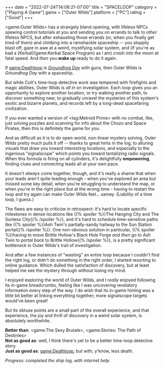 +++
date = "2022-07-24T14:06:21-07:00"
title = "SPACELOOP"
category = ["Playing A Game"]
game = ["Outer Wilds"]
platform = ["PC"]
rating = ["Good"]
+++

<game:Outer Wilds> has a strangely bland opening, with lifeless NPCs spewing control tutorials at you and sending you on errands to talk to <i>other</i> lifeless NPCS, but after exhausting those errands (or, when you finally get tired of them) and climbing into a ramshackle spaceship -- you sloppily blast off, gaze in awe at a weird, mystifying solar system, and (if you're as bad a [Kerbal](game:Kerbal Space Program) as I am) <i>crash into the moon</i> at fatal speed.  And <i>then</i> you <b>wake up</b> ready to do it again.

If <game:Deathloop> is <i><a href="https://www.imdb.com/title/tt0107048/">Groundhog Day</a></i> with guns, then Outer Wilds is <i>Groundhog Day</i> with a spaceship.

But while Colt's time-loop detective work was tempered with firefights and magic abilities, Outer Wilds is <i>all in</i> on investigation.  Each loop gives you an opportunity to explore another location, or try walking another path, to discover something new; to gradually unravel the mysteries of this system's exotic and bizarre planets, and records left by a long-dead spacefaring civilization.

If you ever wanted a version of <tag:Metroid Prime> with no combat, like, just solving puzzles and scanning for info about the Chozo and Space Pirates, then this is definitely the game for you.

And as difficult as it is to do open-world, non-linear mystery solving, Outer Wilds pretty much pulls it off -- thanks to great hints in the log, to alluring visuals that draw you toward interesting locations, and especially to the ingenious "signalscope" which points you toward tantalizing radio signals.  When this formula is firing on all cylinders, it's delightfully <b>empowering</b>, finding clues and connecting leads all at your own pace.

It doesn't <i>always</i> come together, though, and it's really a shame that when your leads aren't quite leading enough - when you've explored an area but missed some key detail, when you're struggling to understand the map, or when you're in the right place but at the wrong time - having to restart the loop and try again can make Outer Wilds feel... samey.  (Liability of a time loop, I guess.)

The flaws are easy to criticize in retrospect: it's hard to locate specific milestones in dense locations like {{% spoiler %}}The Hanging City and The Sunless City{{% /spoiler %}}, and it's hard to schedule time-sensitive paths like {{% spoiler %}}Ash Twin's partially-sandy hallway to the Sun Station portal{{% /spoiler %}}.  One non-obvious solution in particular, {{% spoiler %}}having to move Brittle Hollow's Black Hole Forge <i>and then</i> go to Ash Twin to portal <i>back</i> to Brittle Hollow{{% /spoiler %}}, is a pretty significant bottleneck in Outer Wilds's trail of investigation.

And after a few instances of "wasting" an entire loop because I couldn't find the right log, or didn't do something in the right order, I started resorting to online guidance.  Which dulled the satisfaction of discovery, but at least helped me see the mystery through without losing my mind.

I enjoyed exploring the world of Outer Wilds, and I <i>really</i> enjoyed following its in-game breadcrumbs, feeling like I was uncovering revelatory information every step of the way.  I do wish that its in-game hinting was a little bit better at linking everything together; more signalscope targets would've been great!

But its obtuse points are a small part of the overall experience, and that experience, the joy and thrill of discovery in a weird solar system, is absolutely worthwhile.

<b>Better than</b>: <game:The Sexy Brutale>, <game:Stories: The Path of Destinies>  
<b>Not as good as</b>: well, I think there's yet to be a better time-loop detective story.  
<b>Just as good as</b>: <game:Deathloop>, but with, y'know, </i>less death</i>.

<i>Progress: completed the ship log, with internet help.</i>
